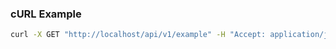### cURL Example

```bash
curl -X GET "http://localhost/api/v1/example" -H "Accept: application/json"
```
